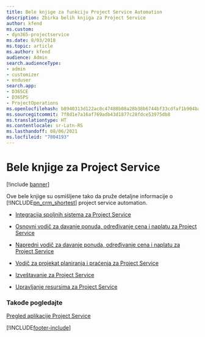 ```yaml
---
title: Bele knjige za funkciju Project Service Automation
description: Zbirka belih knjiga za Project Service
author: kfend
ms.custom:
- dyn365-projectservice
ms.date: 8/03/2018
ms.topic: article
ms.author: kfend
audience: Admin
search.audienceType:
- admin
- customizer
- enduser
search.app:
- D365CE
- D365PS
- ProjectOperations
ms.openlocfilehash: b8940313d122ac8c47488b08a28b38b6744bf33cdfaf1b904ba184bd9956c369
ms.sourcegitcommit: 7f8d1e7a16af769adb43d1877c28fdce53975db8
ms.translationtype: HT
ms.contentlocale: sr-Latn-RS
ms.lasthandoff: 08/06/2021
ms.locfileid: "7004193"
---
```

# <a name="white-papers-for-project-service"></a>Bele knjige za Project Service

[!include [banner](../includes/psa-now-project-operations.md)]

Ove bele knjige su osmišljene tako da pruže detaljne informacije o [!INCLUDE[pn_crm_shortest](../includes/pn-crm-shortest.md)] project service automation.

-   [Integracija spoljnih sistema za Project Service](https://go.microsoft.com/fwlink/?LinkId=825445)

-   [Osnovni vodič za davanje ponuda, određivanje cena i naplatu za Project Service](https://go.microsoft.com/fwlink/?LinkId=825241)

-   [Napredni vodič za davanje ponuda, određivanje cena i naplatu za Project Service](https://go.microsoft.com/fwlink/?LinkId=825242)

-   [Vodič za projekat planiranja i praćenja za Project Service](https://go.microsoft.com/fwlink/?LinkId=825243)

-   [Izveštavanje za Project Service](https://go.microsoft.com/fwlink/?LinkId=825446)

-   [Upravljanje resursima za Project Service](https://go.microsoft.com/fwlink/?LinkId=825244)

### <a name="see-also"></a>Takođe pogledajte
 [Pregled aplikacije Project Service](../psa/overview.md)


[!INCLUDE[footer-include](../includes/footer-banner.md)]